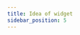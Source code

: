 ```yaml
---
title: Idea of widget
sidebar_position: 5
---
```


 <!-- V2.0: No docs in the new version in japanese version   -->